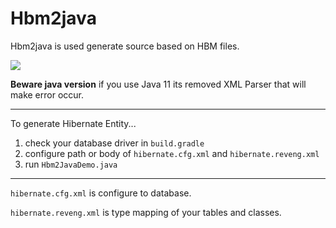 # Hbm2java
Hbm2java is used generate source based on HBM files.

![](https://img.shields.io/badge/Java-8-orange.svg?logo=java)

**Beware java version** if you use Java 11 its removed XML Parser that will make error occur.

---

To generate Hibernate Entity...
1. check your database driver in `build.gradle`
2. configure path or body of `hibernate.cfg.xml` and `hibernate.reveng.xml`
2. run `Hbm2JavaDemo.java`

---

`hibernate.cfg.xml` is configure to database.

`hibernate.reveng.xml` is type mapping of your tables and classes.
